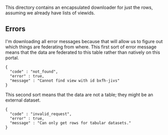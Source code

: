 This directory contains an encapsulated downloader for just the rows,
assuming we already have lists of viewids.

## Errors
I'm downloading all error messages because that will allow us to figure
out which things are federating from where. This first sort of error message
means that the data are federated to this table rather than natively on
this portal.
    
    {
      "code" : "not_found",
      "error" : true,
      "message" : "Cannot find view with id bxfh-jivs"
    }

This second sort means that the data are not a table; they might be an
external dataset.

    {
      "code" : "invalid_request",
      "error" : true,
      "message" : "Can only get rows for tabular datasets."
    }
